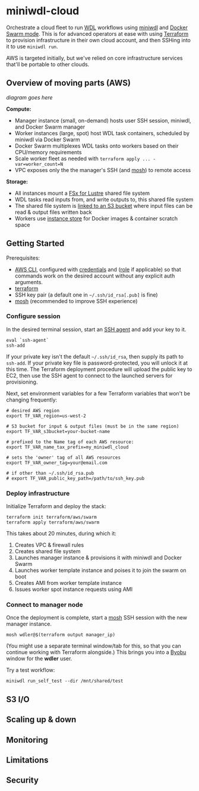 # miniwdl-cloud

Orchestrate a cloud fleet to run [WDL](https://openwdl.org/) workflows using [miniwdl](https://github.com/chanzuckerberg/miniwdl) and [Docker Swarm mode](https://docs.docker.com/engine/swarm/). This is for advanced operators at ease with using [Terraform](https://www.terraform.io/) to provision infrastructure in their own cloud account, and then SSHing into it to use `miniwdl run`.

AWS is targeted initially, but we've relied on core infrastructure services that'll be portable to other clouds.

## Overview of moving parts (AWS)

*diagram goes here*

**Compute:**
* Manager instance (small, on-demand) hosts user SSH session, miniwdl, and Docker Swarm manager
* Worker instances (large, spot) host WDL task containers, scheduled by miniwdl via Docker Swarm
* Docker Swarm multiplexes WDL tasks onto workers based on their CPU/memory requirements
* Scale worker fleet as needed with `terraform apply ... -var=worker_count=N`
* VPC exposes only the the manager's SSH (and [mosh](https://mosh.org/)) to remote access

**Storage:**
* All instances mount a [FSx for Lustre](https://aws.amazon.com/fsx/lustre/) shared file system
* WDL tasks read inputs from, and write outputs to, this shared file system
* The shared file system is [linked to an S3 bucket](https://docs.aws.amazon.com/fsx/latest/LustreGuide/fsx-data-repositories.html) where input files can be read & output files written back
* Workers use [instance store](https://docs.aws.amazon.com/AWSEC2/latest/UserGuide/InstanceStorage.html) for Docker images & container scratch space

## Getting Started

Prerequisites:

* [AWS CLI](https://docs.aws.amazon.com/cli/latest/userguide/install-cliv2.html), configured with [credentials](https://docs.aws.amazon.com/cli/latest/userguide/cli-configure-files.html) and ([role](https://docs.aws.amazon.com/cli/latest/userguide/cli-configure-role.html) if applicable) so that commands work on the desired account without any explicit auth arguments.
* [terraform](https://www.terraform.io/downloads.html)
* SSH key pair (a default one in `~/.ssh/id_rsa[.pub]` is fine)
* [mosh](https://mosh.org/#getting) (recommended to improve SSH experience)

### Configure session

In the desired terminal session, start an [SSH agent](https://www.ssh.com/ssh/agent) and add your key to it.

```
eval `ssh-agent`
ssh-add
```

If your private key isn't the default `~/.ssh/id_rsa`, then supply its path to `ssh-add`. If your private key file is password-protected, you will unlock it at this time. The Terraform deployment procedure will upload the public key to EC2, then use the SSH agent to connect to the launched servers for provisioning.

Next, set environment variables for a few Terraform variables that won't be changing frequently:

```
# desired AWS region
export TF_VAR_region=us-west-2

# S3 bucket for input & output files (must be in the same region)
export TF_VAR_s3bucket=your-bucket-name

# prefixed to the Name tag of each AWS resource:
export TF_VAR_name_tax_prefix=my_miniwdl_cloud

# sets the 'owner' tag of all AWS resources
export TF_VAR_owner_tag=your@email.com

# if other than ~/.ssh/id_rsa.pub
# export TF_VAR_public_key_path=/path/to/ssh_key.pub
```

### Deploy infrastructure

Initialize Terraform and deploy the stack:

```
terraform init terraform/aws/swarm
terraform apply terraform/aws/swarm
```

This takes about 20 minutes, during which it:

1. Creates VPC & firewall rules
2. Creates shared file system
3. Launches manager instance & provisions it with miniwdl and Docker Swarm
4. Launches worker template instance and poises it to join the swarm on boot
5. Creates AMI from worker template instance
6. Issues worker spot instance requests using AMI

### Connect to manager node

Once the deployment is complete, start a [mosh](https://mosh.org/) SSH session with the new manager instance. 

```
mosh wdler@$(terraform output manager_ip)
```

(You might use a separate terminal window/tab for this, so that you can continue working with Terraform alongside.) This brings you into a [Byobu](https://www.byobu.org/) window for the **wdler** user.

Try a test workflow:
```
miniwdl run_self_test --dir /mnt/shared/test
```

## S3 I/O

## Scaling up & down

## Monitoring

## Limitations

## Security
